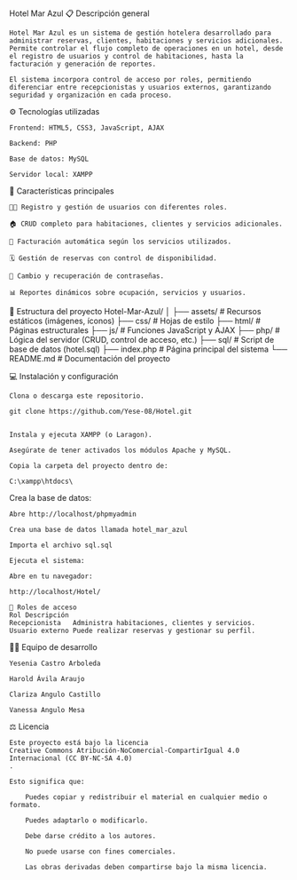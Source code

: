 Hotel Mar Azul
📋 Descripción general

    Hotel Mar Azul es un sistema de gestión hotelera desarrollado para administrar reservas, clientes, habitaciones y servicios adicionales.
    Permite controlar el flujo completo de operaciones en un hotel, desde el registro de usuarios y control de habitaciones, hasta la facturación y generación de reportes.

    El sistema incorpora control de acceso por roles, permitiendo diferenciar entre recepcionistas y usuarios externos, garantizando seguridad y organización en cada proceso.

⚙️ Tecnologías utilizadas

    Frontend: HTML5, CSS3, JavaScript, AJAX

    Backend: PHP

    Base de datos: MySQL

    Servidor local: XAMPP

🚀 Características principales

    🧑‍💼 Registro y gestión de usuarios con diferentes roles.

    🏠 CRUD completo para habitaciones, clientes y servicios adicionales.

    🧾 Facturación automática según los servicios utilizados.

    🗓️ Gestión de reservas con control de disponibilidad.

    🔐 Cambio y recuperación de contraseñas.

    📊 Reportes dinámicos sobre ocupación, servicios y usuarios.

🧩 Estructura del proyecto
    Hotel-Mar-Azul/
    │
    ├── assets/     # Recursos estáticos (imágenes, íconos)
    ├── css/        # Hojas de estilo
    ├── html/       # Páginas estructurales
    ├── js/         # Funciones JavaScript y AJAX
    ├── php/        # Lógica del servidor (CRUD, control de acceso, etc.)
    ├── sql/        # Script de base de datos (hotel.sql)
    ├── index.php   # Página principal del sistema
    └── README.md    # Documentación del proyecto

💻 Instalación y configuración

    Clona o descarga este repositorio.

    git clone https://github.com/Yese-08/Hotel.git


    Instala y ejecuta XAMPP (o Laragon).

    Asegúrate de tener activados los módulos Apache y MySQL.

    Copia la carpeta del proyecto dentro de:

    C:\xampp\htdocs\


Crea la base de datos:

    Abre http://localhost/phpmyadmin

    Crea una base de datos llamada hotel_mar_azul

    Importa el archivo sql.sql

    Ejecuta el sistema:

    Abre en tu navegador:

    http://localhost/Hotel/

    🔐 Roles de acceso
    Rol	Descripción
    Recepcionista	Administra habitaciones, clientes y servicios.
    Usuario externo	Puede realizar reservas y gestionar su perfil.

👩‍💻 Equipo de desarrollo

    Yesenia Castro Arboleda

    Harold Ávila Araujo

    Clariza Angulo Castillo

    Vanessa Angulo Mesa

⚖️ Licencia

    Este proyecto está bajo la licencia
    Creative Commons Atribución-NoComercial-CompartirIgual 4.0 Internacional (CC BY-NC-SA 4.0)
    .

    Esto significa que:

        Puedes copiar y redistribuir el material en cualquier medio o formato.

        Puedes adaptarlo o modificarlo.

        Debe darse crédito a los autores.

        No puede usarse con fines comerciales.

        Las obras derivadas deben compartirse bajo la misma licencia.
